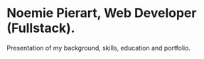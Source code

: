 # Noemie Pierart, Web Developer (Fullstack).

Presentation of my background, skills, education and portfolio. 

